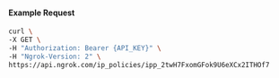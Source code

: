 <!-- Code generated for API Clients. DO NOT EDIT. -->

#### Example Request

```bash
curl \
-X GET \
-H "Authorization: Bearer {API_KEY}" \
-H "Ngrok-Version: 2" \
https://api.ngrok.com/ip_policies/ipp_2twH7FxomGFok9U6eXCx2ITHOf7
```
